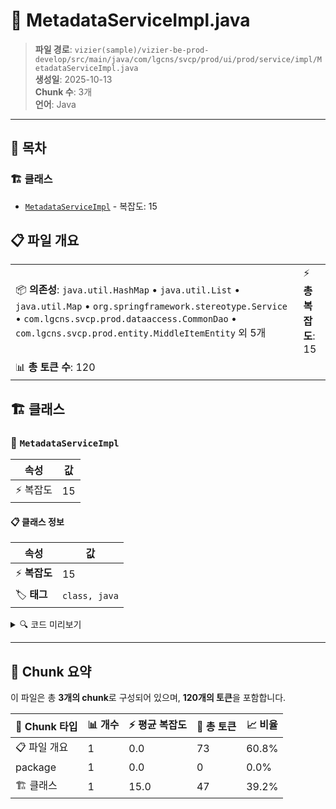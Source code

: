 # 📄 MetadataServiceImpl.java

> **파일 경로**: `vizier(sample)/vizier-be-prod-develop/src/main/java/com/lgcns/svcp/prod/ui/prod/service/impl/MetadataServiceImpl.java`  
> **생성일**: 2025-10-13  
> **Chunk 수**: 3개  
> **언어**: Java
---

## 📑 목차

### 🏗️ 클래스
- [`MetadataServiceImpl`](#class-metadataserviceimpl) - 복잡도: 15

## 📋 파일 개요

| | |
|--|--|
| 📦 **의존성**: `java.util.HashMap` • `java.util.List` • `java.util.Map` • `org.springframework.stereotype.Service` • `com.lgcns.svcp.prod.dataaccess.CommonDao` • `com.lgcns.svcp.prod.entity.MiddleItemEntity` 외 5개 | ⚡ **총 복잡도**: 15 |
| 📊 **총 토큰 수**: 120 |  |



## 🏗️ 클래스

### <a id="class-metadataserviceimpl"></a>🎯 `MetadataServiceImpl`

| 속성 | 값 |
|------|----|
| ⚡ 복잡도 | 15 |



#### 📋 클래스 정보

| 속성 | 값 |
|------|----|
| ⚡ **복잡도** | 15 || 📍 **라인 범위** | 19-19 |
| 🏷️ **태그** | `class, java` |

<details>
<summary>🔍 코드 미리보기</summary>

```java
public class MetadataServiceImpl implements MetadataService {
	
	private final CommonDao commonDao;
	private final MetadataMapper metadataMapper;
	
	@Override
	public List<MiddleItemDto> getMiddleItem(String largeItemCode) {
		Map<String, Object> maps = new HashMap<>();
		maps.put("largeItemCode", largeItemCode);
		List<MiddleItemEntity> middleItemEntities = commonDao.selectList("Ui-item.getMiddleItem", maps);
		return middleItemEntities.stream().map(item -> metadataMapper.middleItemEntityToDto(item)).toList();
	}

	@Override
	public List<LargeItemDto> getLargeItem() {
		return commonDao.selectList("Ui-item.getLargeItem");
	}
}...
```

**Chunk 정보**
- 🆔 **ID**: `35e2ffe2735b`
- 📍 **라인**: 19-19
- 📊 **토큰**: 47
- 🏷️ **태그**: `class, java`

</details>

---





## 🧩 Chunk 요약

이 파일은 총 **3개의 chunk**로 구성되어 있으며, **120개의 토큰**을 포함합니다.

| 🧩 Chunk 타입 | 📊 개수 | ⚡ 평균 복잡도 | 📝 총 토큰 | 📈 비율 |
|---------------|--------|-------------|----------|--------|
| 📋 파일 개요 | 1 | 0.0 | 73 | 60.8% |
| package | 1 | 0.0 | 0 | 0.0% |
| 🏗️ 클래스 | 1 | 15.0 | 47 | 39.2% |

